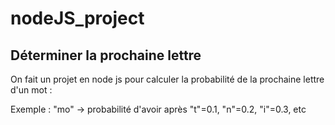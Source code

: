 # nodeJS_project

## Déterminer la prochaine lettre

On fait un projet en node js pour calculer la probabilité de la prochaine lettre d'un mot :

Exemple :
"mo" → probabilité d'avoir après
"t"=0.1, "n"=0.2, "i"=0.3, etc

